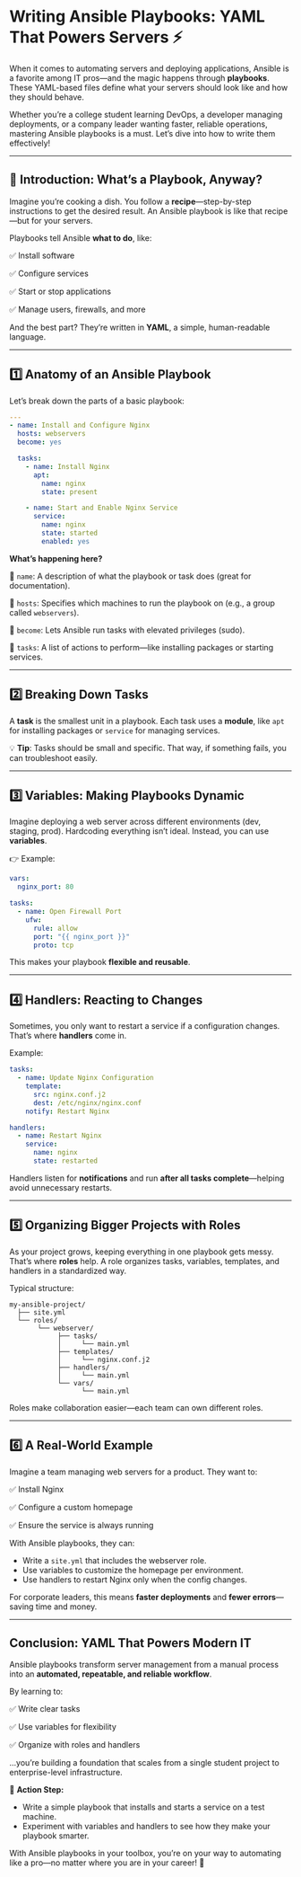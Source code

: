 # Writing Ansible Playbooks: YAML That Powers Servers ⚡

When it comes to automating servers and deploying applications, Ansible is a favorite among IT pros—and the magic happens through **playbooks**. These YAML-based files define what your servers should look like and how they should behave.

Whether you’re a college student learning DevOps, a developer managing deployments, or a company leader wanting faster, reliable operations, mastering Ansible playbooks is a must. Let’s dive into how to write them effectively!

---

## 🌟 Introduction: What’s a Playbook, Anyway?

Imagine you’re cooking a dish. You follow a **recipe**—step-by-step instructions to get the desired result. An Ansible playbook is like that recipe—but for your servers.

Playbooks tell Ansible **what to do**, like:

✅ Install software

✅ Configure services

✅ Start or stop applications

✅ Manage users, firewalls, and more

And the best part? They’re written in **YAML**, a simple, human-readable language.

---

## 1️⃣ Anatomy of an Ansible Playbook

Let’s break down the parts of a basic playbook:

```yaml
---
- name: Install and Configure Nginx
  hosts: webservers
  become: yes

  tasks:
    - name: Install Nginx
      apt:
        name: nginx
        state: present

    - name: Start and Enable Nginx Service
      service:
        name: nginx
        state: started
        enabled: yes

```

**What’s happening here?**

🔹 `name`: A description of what the playbook or task does (great for documentation).

🔹 `hosts`: Specifies which machines to run the playbook on (e.g., a group called `webservers`).

🔹 `become`: Lets Ansible run tasks with elevated privileges (sudo).

🔹 `tasks`: A list of actions to perform—like installing packages or starting services.

---

## 2️⃣ Breaking Down Tasks

A **task** is the smallest unit in a playbook. Each task uses a **module**, like `apt` for installing packages or `service` for managing services.

💡 **Tip**: Tasks should be small and specific. That way, if something fails, you can troubleshoot easily.

---

## 3️⃣ Variables: Making Playbooks Dynamic

Imagine deploying a web server across different environments (dev, staging, prod). Hardcoding everything isn’t ideal. Instead, you can use **variables**.

👉 Example:

```yaml
vars:
  nginx_port: 80

tasks:
  - name: Open Firewall Port
    ufw:
      rule: allow
      port: "{{ nginx_port }}"
      proto: tcp

```

This makes your playbook **flexible and reusable**.

---

## 4️⃣ Handlers: Reacting to Changes

Sometimes, you only want to restart a service if a configuration changes. That’s where **handlers** come in.

Example:

```yaml
tasks:
  - name: Update Nginx Configuration
    template:
      src: nginx.conf.j2
      dest: /etc/nginx/nginx.conf
    notify: Restart Nginx

handlers:
  - name: Restart Nginx
    service:
      name: nginx
      state: restarted

```

Handlers listen for **notifications** and run **after all tasks complete**—helping avoid unnecessary restarts.

---

## 5️⃣ Organizing Bigger Projects with Roles

As your project grows, keeping everything in one playbook gets messy. That’s where **roles** help. A role organizes tasks, variables, templates, and handlers in a standardized way.

Typical structure:

```
my-ansible-project/
  ├── site.yml
  └── roles/
       └── webserver/
            ├── tasks/
            │     └── main.yml
            ├── templates/
            │     └── nginx.conf.j2
            ├── handlers/
            │     └── main.yml
            └── vars/
                  └── main.yml

```

Roles make collaboration easier—each team can own different roles.

---

## 6️⃣ A Real-World Example

Imagine a team managing web servers for a product. They want to:

✅ Install Nginx

✅ Configure a custom homepage

✅ Ensure the service is always running

With Ansible playbooks, they can:

- Write a `site.yml` that includes the webserver role.
- Use variables to customize the homepage per environment.
- Use handlers to restart Nginx only when the config changes.

For corporate leaders, this means **faster deployments** and **fewer errors**—saving time and money.

---

## Conclusion: YAML That Powers Modern IT

Ansible playbooks transform server management from a manual process into an **automated, repeatable, and reliable workflow**.

By learning to:

✅ Write clear tasks

✅ Use variables for flexibility

✅ Organize with roles and handlers

…you’re building a foundation that scales from a single student project to enterprise-level infrastructure.

📌 **Action Step:**

- Write a simple playbook that installs and starts a service on a test machine.
- Experiment with variables and handlers to see how they make your playbook smarter.

With Ansible playbooks in your toolbox, you’re on your way to automating like a pro—no matter where you are in your career! 🚀